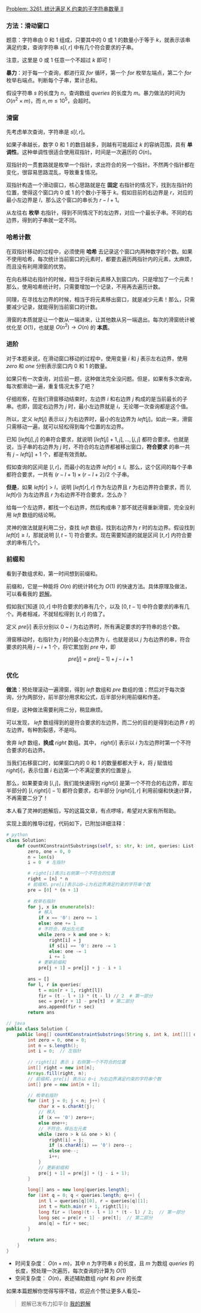 [Problem: 3261. 统计满足 K 约束的子字符串数量 II](https://leetcode.cn/problems/count-substrings-that-satisfy-k-constraint-ii/description/)

### 方法：滑动窗口

题意：字符串由 $0$ 和 $1$ 组成，只要其中的 $0$ 或 $1$ 的数量小于等于 $k$，就表示该串满足约束，查询字符串 $s[l,r]$ 中有几个符合要求的子串。

注意，这里是 $0$ 或 $1$ 任意一个不超过 $k$ 即可！

**暴力**：对于每一个查询，都进行双 $for$ 循环，第一个 $for$ 枚举左端点，第二个 $for$ 枚举右端点。判断每个子串，累计总和。

假设字符串 $s$ 的长度为 $n$，查询数组 $queries$ 的长度为 $m$。暴力做法的时间为 $O(n^2\times m)$，而 $n,m\leq 10^5$，会超时。

### 滑窗

先考虑单次查询，字符串是 $s[l,r]$。

如果子串越长，数字 $0$ 和 $1$ 的数目越多，则越有可能超过 $k$ 的容纳范围，具有 **单调性**。这种单调性很适合使用双指针，时间是一次遍历的 $O(n)$。

双指针的一贯套路就是枚举一个指针，求出符合的另一个指针。不然两个指针都在变化，很容易思路混乱，导致重复情况。

双指针构造一个滑动窗口，核心思路就是在 **固定** 右指针的情况下，找到左指针的位置，使得这个窗口内 $0$ 或 $1$ 的个数小于等于 $k$。假如目前的右边界是 $r$，对应的最小左边界是 $l$，那么这个窗口的串长为 $r-l+1$。

从左往右 **枚举** 右指针，得到不同情况下的左边界，对应一个最长子串。不同的右边界，得到的子串就一定不同。

### 哈希计数

在双指针移动的过程中，必须使用 **哈希** 去记录这个窗口内两种数字的个数。如果不使用哈希，每次统计当前窗口的元素时，都要去遍历两指针内的元素，太麻烦，而且没有利用滑窗的优势。

在向右移动右指针的时候，相当于将新元素移入到窗口内，只是增加了一个元素！那么，使用哈希统计时，只需要增加一个记录，不用再去遍历计数。

同理，在寻找左边界的时候，相当于将元素移出窗口，就是减少元素！那么，只需要减少记录，就能得到当前窗口的计数。

滑窗的本质就是让一个数从一端进来，让其他数从另一端退出。每次的滑窗统计被优化至 $O(1)$，也就是 $O(n^2)\rightarrow O(n)$ 的 **本质**。

### 进阶

对于本题来说，在滑动窗口移动的过程中，使用变量 $i$ 和 $j$ 表示左右边界，使用 $zero$ 和 $one$ 分别表示窗口内 $0$ 和 $1$ 的数量。

如果只有一次查询，对应前一题，这种做法完全没问题。但是，如果有多次查询，每次都滑动一遍，重复情况太多了吧？

仔细观察，在我们滑窗移动结束时，左边界 $i$ 和右边界 $j$ 构成的是当前最长的子串。也即，固定右边界为 $j$ 时，最小左边界就是 $i$，无论哪一次查询都是这个值。

所以，定义 $left[j]$ 表示以 $j$ 为右边界时，最小的左边界为 $left[j]$。如此一来，滑窗只需移动一遍，就可以轻松得到每个位置的左边界。

已知 $[left[j],j]$ 的串符合要求，就说明 $[left[j]+1,j],\dots,[j,j]$ 都符合要求。也就是说，当子串的右边界为 $j$ 时，不符合的左边界都被移出窗口，**符合要求** 的串一共有 $j-left[j]+1$ 个，都是有效贡献。

假如查询的区间是 $[l,r]$，而最小的左边界 $left[r]\leq l$。那么，这个区间的每个子串都符合要求，一共有 $(r-l+1)\times(r-l+2)/2$ 个子串。

**但是**，如果 $left[r]> l$，说明 $[left[r],r]$ 作为左边界且 $r$ 为右边界符合要求，而 $[l,left[r])$ 为左边界且 $r$ 为右边界不符合要求，怎么办？

给每一个左边界，都找一个右边界，然后构成串？那不就还得重新滑窗，完全没利用 $left$ 数组的结论啊。

灵神的做法就是利用二分，查找 $left$ 数组，找到右边界为 $r$ 时的左边界。假设找到 $left[t]\geq l$，那就说明 $[l,t-1]$ 符合要求。现在需要知道的就是区间 $[t,r]$ 内符合要求的串有几个。

### 前缀和

看到子数组求和，第一时间想到前缀和。

前缀和，它是一种能将 $O(n)$ 的统计转化为 $O(1)$ 的快速方法。具体原理及做法，可以看看我的 [题解](https://leetcode.cn/problems/minimum-operations-to-make-all-array-elements-equal/solutions/2842529/pai-xu-qian-zhui-he-er-fen-fei-chang-qin-biux/)。

假如我们知道 $[0,r]$ 中符合要求的串有几个，以及 $[0,t-1]$ 中符合要求的串有几个。两者相减，不就轻松得到 $[t,r]$ 的值了。

定义 $pre[i]$ 表示分别以 $0$ ~ $i$ 为右边界时，所有满足要求的字符串的总个数。

滑窗移动时，右指针为 $j$ 时的最小左边界为 $i$，也就是说以 $j$ 为右边界的串，符合要求的共用 $j-i+1$ 个，将它累加到 $pre$ 中，即

$$
pre[j]=pre[j-1]+j-i+1
$$

### 优化

**做法**：预处理滚动一遍滑窗，得到 $left$ 数组和 $pre$ 数组的值；然后对于每次查询，分为两部分，前半部分用求和公式，后半部分利用前缀和作差。

但是，这种做法需要利用二分，稍显麻烦。

可以发现， $left$ 数组得到的是符合要求的左边界，而二分的目的是得到右边界 $r$ 的左边界。有种割裂感，不是吗。

舍弃 $left$ 数组，**换成** $right$ 数组。其中， $right[i]$ 表示以 $i$ 为左边界时第一个不符合要求的右边界。

当我们右移窗口时，如果窗口内的 $0$ 和 $1$ 的数量都都大于 $k$，将 $j$ 赋值给 $right[i]$，表示位置 $i$ 右边第一个不满足要求的位置是 $j$。

那么，如果要查询 $[i,j]$，我们能快速得到 $right[i]$ 是第一个不符合的右边界，即左半部分的 $[i,right[i]-1]$ 都符合要求，右半部分 $[right[i],r]$ 利用前缀和快速计算，不再需要二分了！

本人看了灵神的题解后，写的这篇文章，有点啰嗦，希望对大家有所帮助。

实现上面的推导过程，代码如下，已附加详细注释：

```Python
# python
class Solution:
    def countKConstraintSubstrings(self, s: str, k: int, queries: List[List[int]]) -> List[int]:
        zero, one = 0, 0
        n = len(s)
        i = 0  # 左指针

        # right[i]表示i右侧第一个不符合的位置
        right = [n] * n
        # 前缀和，pre[i]表示以0~i为右边界满足约束的字符串个数
        pre = [0] * (n + 1)
        
        # 枚举右指针
        for j, x in enumerate(s):
            # 移入
            if x == '0': zero += 1
            else: one += 1
            # 不符合，移出左元素
            while zero > k and one > k:
                right[i] = j
                if s[i] == '0': zero -= 1
                else: one -= 1
                i += 1
            # 更新前缀和
            pre[j + 1] = pre[j] + j - i + 1
        
        ans = []
        for l, r in queries:
            t = min(r + 1, right[l])
            fir = (t - l + 1) * (t - l) // 2  # 第一部分
            sec = pre[r + 1] - pre[t]  # 第二部分
            ans.append(fir + sec)
        return ans
```

```Java
// java
public class Solution {
    public long[] countKConstraintSubstrings(String s, int k, int[][] queries) {
        int zero = 0, one = 0;
        int n = s.length();
        int i = 0;  // 左指针
        
        // right[i] 表示 i 右侧第一个不符合的位置
        int[] right = new int[n];
        Arrays.fill(right, n);
        // 前缀和，pre[i] 表示以 0~i 为右边界满足约束的字符串个数
        int[] pre = new int[n + 1];

        // 枚举右指针
        for (int j = 0; j < n; j++) {
            char x = s.charAt(j);
            // 移入
            if (x == '0') zero++;
            else one++;
            // 不符合，移出左元素
            while (zero > k && one > k) {
                right[i] = j;
                if (s.charAt(i) == '0') zero--;
                else one--;
                i++;
            }
            // 更新前缀和
            pre[j + 1] = pre[j] + (j - i + 1);
        }
        
        long[] ans = new long[queries.length];
        for (int q = 0; q < queries.length; q++) {
            int l = queries[q][0], r = queries[q][1];
            int t = Math.min(r + 1, right[l]);
            long fir = (long)(t - l + 1) * (t - l) / 2;  // 第一部分
            long sec = pre[r + 1] - pre[t];  // 第二部分
            ans[q] = fir + sec;
        }
        
        return ans;
    }
}
```

- 时间复杂度： $O(n+m)$，其中 $n$ 为字符串 $s$ 的长度，且 $m$ 为数组 $queries$ 的长度，预处理一次遍历，每次查询的计算为 $O(1)$
- 空间复杂度： $O(n)$，表述辅助数组 $right$ 和 $pre$ 的长度

如果本篇题解你觉得写得不错，欢迎点个赞让更多人看见~

> 题解已发布力扣平台 [我的题解](https://leetcode.cn/problems/count-substrings-that-satisfy-k-constraint-ii/solutions/2987031/hua-dong-chuang-kou-yu-chu-li-qian-zhui-pevah/)
